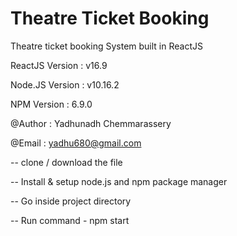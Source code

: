 # Theatre Ticket Booking
Theatre ticket booking System built in ReactJS

ReactJS Version : v16.9

Node.JS Version : v10.16.2

NPM Version : 6.9.0

@Author : Yadhunadh Chemmarassery

@Email : yadhu680@gmail.com

-- clone / download the file

-- Install & setup node.js and npm package manager

-- Go inside project directory

-- Run command - npm start





